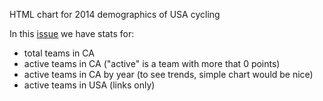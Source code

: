HTML chart for 2014 demographics of USA cycling

In this [issue](https://github.com/Restuta/rcn.io/issues/12) we have stats for:
- total teams in CA
- active teams in CA ("active" is a team with more that 0 points)
- active teams in CA by year (to see trends, simple chart would be nice)
- active teams in USA (links only)